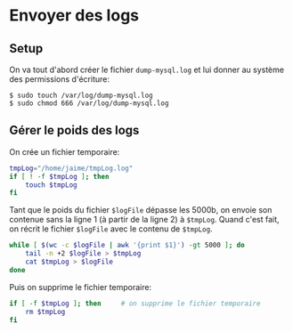 # Envoyer des logs

## Setup

On va tout d'abord créer le fichier `dump-mysql.log` et lui donner au système des permissions d'écriture:

```shell
$ sudo touch /var/log/dump-mysql.log
$ sudo chmod 666 /var/log/dump-mysql.log
```

## Gérer le poids des logs

On crée un fichier temporaire:

```bash
tmpLog="/home/jaime/tmpLog.log"
if [ ! -f $tmpLog ]; then
	touch $tmpLog
fi
```

Tant que le poids du fichier `$logFile` dépasse les 5000b, on envoie son contenue sans la ligne 1 (à partir de la ligne 2) à `$tmpLog`. Quand c'est fait, on récrit le fichier `$logFile` avec le contenu de `$tmpLog`.

```bash
while [ $(wc -c $logFile | awk '{print $1}') -gt 5000 ]; do
	tail -n +2 $logFile > $tmpLog
	cat $tmpLog > $logFile
done
```

Puis on supprime le fichier temporaire:
```bash
if [ -f $tmpLog ]; then		# on supprime le fichier temporaire
	rm $tmpLog
fi
```
